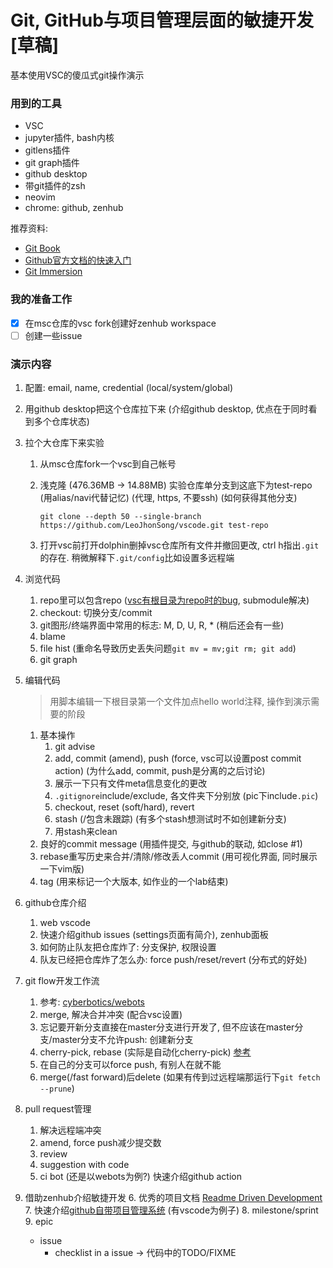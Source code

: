 # Git, GitHub与项目管理层面的敏捷开发 [草稿]

基本使用VSC的傻瓜式git操作演示

### 用到的工具
- VSC
- jupyter插件, bash内核
- gitlens插件
- git graph插件
- github desktop
- 带git插件的zsh
- neovim
- chrome: github, zenhub

推荐资料:
- [Git Book](https://git-scm.com/book/en/v2)
- [Github官方文档的快速入门](https://docs.github.com/en/get-started/quickstart/hello-world)
- [Git Immersion](https://gitimmersion.com/index.html)

### 我的准备工作
- [x] 在msc仓库的vsc fork创建好zenhub workspace
- [ ] 创建一些issue

### 演示内容

1. 配置: email, name, credential (local/system/global)

2. 用github desktop把这个仓库拉下来 (介绍github desktop, 优点在于同时看到多个仓库状态)

3. 拉个大仓库下来实验
   1. 从msc仓库fork一个vsc到自己帐号
   2. 浅克隆 (476.36MB -> 14.88MB) 实验仓库单分支到这底下为test-repo (用alias/navi代替记忆) (代理, https, 不要ssh) (如何获得其他分支)
      ```
      git clone --depth 50 --single-branch https://github.com/LeoJhonSong/vscode.git test-repo
      ```

   3. 打开vsc前打开dolphin删掉vsc仓库所有文件并撤回更改, ctrl h指出`.git`的存在. 稍微解释下`.git/config`比如设置多远程端
   
4. 浏览代码

   1. repo里可以包含repo ([vsc有根目录为repo时的bug](https://github.com/microsoft/vscode/issues/37947), submodule解决)
   2. checkout: 切换分支/commit
   3. git图形/终端界面中常用的标志: M, D, U, R, * (稍后还会有一些)
   4. blame
   5. file hist (重命名导致历史丢失问题`git mv = mv;git rm; git add`)
   6. git graph
   
5. 编辑代码
   > 用脚本编辑一下根目录第一个文件加点hello world注释, 操作到演示需要的阶段
   1. 基本操作
      1. git advise
      2. add, commit (amend), push (force, vsc可以设置post commit action) (为什么add, commit, push是分离的之后讨论)
      3. 展示一下只有文件meta信息变化的更改
      4. `.gitignore`include/exclude, 各文件夹下分别放 (pic下include`.pic`)
      5. checkout, reset (soft/hard), revert
      6. stash (/包含未跟踪) (有多个stash想测试时不如创建新分支)
      7. 用stash来clean
   2. 良好的commit message (用插件提交, 与github的联动, 如close #1)
   4. rebase重写历史来合并/清除/修改丢人commit (用可视化界面, 同时展示一下vim版)
   5. tag (用来标记一个大版本, 如作业的一个lab结束)
   
6. github仓库介绍
   1. web vscode
   2. 快速介绍github issues (settings页面有简介), zenhub面板
   3. 如何防止队友把仓库炸了: 分支保护, 权限设置
   4. 队友已经把仓库炸了怎么办: force push/reset/revert (分布式的好处)
   
7. git flow开发工作流
   1. 参考: [cyberbotics/webots](https://github.com/cyberbotics/webots)
   2. merge, 解决合并冲突 (配合vsc设置)
   3. 忘记要开新分支直接在master分支进行开发了, 但不应该在master分支/master分支不允许push: 创建新分支
   4. cherry-pick, rebase (实际是自动化cherry-pick) [参考](https://git-scm.com/book/en/v2/Appendix-C%3A-Git-Commands-Patching)
   5. 在自己的分支可以force push, 有别人在就不能
   6. merge(/fast forward)后delete (如果有传到过远程端那运行下`git fetch --prune`)
   
8. pull request管理
   1. 解决远程端冲突
   2. amend, force push减少提交数
   3. review
   4. suggestion with code
   5. ci bot (还是以webots为例?) 快速介绍github action
   
9. 借助zenhub介绍敏捷开发
   6. 优秀的项目文档 [Readme Driven Development](https://tom.preston-werner.com/2010/08/23/readme-driven-development.html)
   7. 快速介绍[github自带项目管理系统](http://www.ruanyifeng.com/blog/2017/08/issue.html) (有vscode为例子)
   8. milestone/sprint
   9. epic
      - issue
        - checklist in a issue -> 代码中的TODO/FIXME

